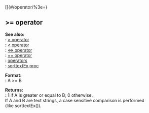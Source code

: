 []{#/operator/%3e=}    
## \>= operator    
**See also:**    
:   [\> operator](ref/operator/%3e)    
:   [\< operator](ref/operator/%3c)    
:   [\<=\> operator](ref/operator/%3c=%3e)    
:   [== operator](ref/operator/==)    
:   [operators](ref/operator)    
:   [sorttextEx proc](ref/proc/sorttextEx)    
<!-- -->    
**Format:**    
:   A \>= B    
<!-- -->    
**Returns:**    
:   1 if A is greater or equal to B; 0 otherwise.    
If A and B are text strings, a case sensitive comparison is performed    
(like sorttextEx()).  